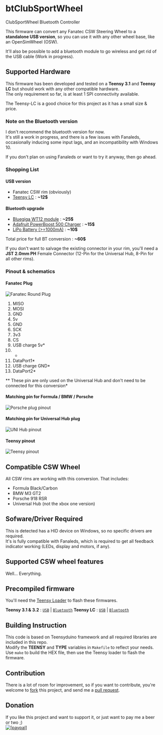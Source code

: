 # btClubSportWheel
ClubSportWheel Bluetooth Controller

This firmware can convert any Fanatec CSW Steering Wheel to a **standalone USB version**, so you can use it with any other wheel base, like an OpenSimWheel (OSW).

It'll also be possible to add a bluetooth module to go wireless and get rid of the USB cable (Work in progress).

## Supported Hardware
This firmware has been developed and tested on a **Teensy 3.1** and **Teensy LC** but should work with any other compatible hardware.  
The only requirement so far, is at least 1 SPI connectivity available.

The Teensy-LC is a good choice for this project as it has a small size & price.

### Note on the Bluetooth version
I don't recommend the bluetooth version for now.  
It's still a work in progress, and there is a few issues with Fanaleds, occasionally inducing some input lags, and an incompatibility with Windows 10.

If you don't plan on using Fanaleds or want to try it anyway, then go ahead.

### Shopping List
#### USB version
- Fanatec CSW rim (obviously)
- [Teensy LC](https://www.pjrc.com/teensy/teensyLC.html) : **~12$**

#### Bluetooth upgrade
- [Bluegiga WT12 module](http://www.jetney.com/wt12) : **~25$**
- [Adafruit PowerBoost 500 Charger](https://www.adafruit.com/products/1944) : **~15$**
- [LiPo Battery (>=1000mA)](https://www.adafruit.com/categories/138) : **~10$**

Total price for full BT conversion : **~60$**

If you don't want to salvage the existing connector in your rim, you'll need a **JST 2.0mm PH** Female Connector (12-Pin for the Universal Hub, 8-Pin for all other rims).

### Pinout & schematics
#### Fanatec Plug
![Fanatec Round Plug](http://i.imgur.com/yLSG0Jsm.jpg)

1. MISO 
2. MOSI 
3. GND 
4. 5v 
5. GND 
6. SCK 
7. 3v3 
8. CS 
9. USB charge 5v*
10. -
11. DataPort1*
12. USB charge GND*
13. DataPort2*

** These pin are only used on the Universal Hub and don't need to be connected for this conversion*

#### Matching pin for Formula / BMW / Porsche ####
![Porsche plug pinout](http://i.imgur.com/WazqNZlm.jpg)

#### Matching pin for Universal Hub plug ####
![UNI Hub pinout](http://i.imgur.com/pC5L8Lum.jpg)

#### Teensy pinout
![Teensy pinout](http://i.imgur.com/5yfoka2.png)

## Compatible CSW Wheel
All CSW rims are working with this conversion. That includes:

- Formula Black/Carbon
- BMW M3 GT2
- Porsche 918 RSR
- Universal Hub (not the xbox one version)

## Sofware/Driver Required
This is detected has a HID device on Windows, so no specific drivers are required.  
It's is fully compatible with Fanaleds, which is required to get all feedback indicator working (LEDs, display and motors, if any).

## Supported CSW wheel features
Well... Everything.

## Precompiled firmware
You'll need the [Teensy Loader](https://www.pjrc.com/teensy/loader.html) to flash these firmwares.

**Teensy 3.1 & 3.2** : [`USB`](firmware/csw.teensy31_USB.hex) | [`Bluetooth`](firmware/csw.teensy31_BT.hex)
**Teensy LC** : [`USB`](firmware/csw.teensyLC_USB.hex) | [`Bluetooth`](firmware/csw.teensyLC_BT.hex)

## Building Instruction
This code is based on Teensyduino framework and all required libraries are included in this repo.  
Modify the **TEENSY** and **TYPE** variables in `Makefile` to reflect your needs.  
Use `make` to build the HEX file, then use the Teensy loader to flash the firmware.

## Contribution
There is a lot of room for improvement, so if you want to contribute, you're welcome to [fork](https://help.github.com/articles/fork-a-repo/) this project, and send me a [pull request](https://help.github.com/articles/using-pull-requests/).

## Donation
If you like this project and want to support it, or just want to pay me a beer or two ;)  
<a href="https://www.paypal.com/cgi-bin/webscr?cmd=_s-xclick&hosted_button_id=89TWYN8U3P8QL"><img src="https://www.paypalobjects.com/en_US/i/btn/btn_donate_SM.gif" alt="[paypal]" /></a>
